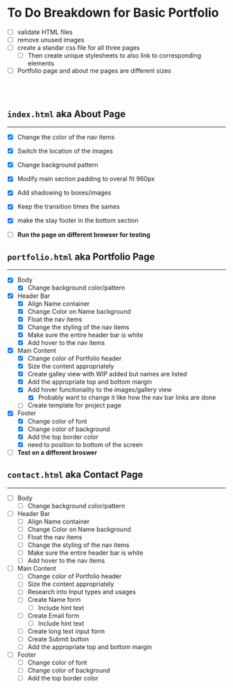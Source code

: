 # To Do Breakdown for Basic Portfolio

- [ ] validate HTML files
- [ ] remove unused images
- [ ] create a standar css file for all three pages
  - [ ] Then create unique stylesheets to also link to corresponding elements
- [ ] Portfolio page and about me pages are different sizes
<br>
<br>


## `index.html` aka About Page
---

- [x] Change the color of the nav items
- [x] Switch the location of the images
- [x] Change background pattern
- [x] Modify main section padding to overal fit 960px
- [x] Add shadowing to boxes/images
- [X] Keep the transition times the sames
- [x] make the stay footer in the bottom section
- [ ] **Run the page on different browser for testing**


## `portfolio.html` aka Portfolio Page
---
- [x] Body
  - [x] Change background color/pattern
- [x] Header Bar
  - [x] Align Name container
  - [x] Change Color on Name background
  - [x] Float the nav items
  - [x] Change the styling of the nav items
  - [x] Make sure the entire header bar is white
  - [x] Add hover to the nav items
- [x] Main Content
  - [x] Change color of Portfolio header
  - [x] Size the content appropriately
  - [x] Create galley view with WIP added but names are listed
  - [x] Add the appropriate top and bottom margin
  - [X] Add hover functionality to the images/gallery  view
    - [X] Probably want to change it like how the nav bar links are done
  - [ ] Create template for project page
- [x] Footer
  - [x] Change color of font
  - [x] Change color of background
  - [x] Add the top border color
  - [x] need to position to bottom of the screen
- [ ] **Test on a different broswer**

## `contact.html` aka Contact Page
---
- [ ] Body
  - [ ] Change background color/pattern
- [ ] Header Bar
  - [ ] Align Name container
  - [ ] Change Color on Name background
  - [ ] Float the nav items
  - [ ] Change the styling of the nav items
  - [ ] Make sure the entire header bar is white
  - [ ] Add hover to the nav items
- [ ] Main Content
  - [ ] Change color of Portfolio header
  - [ ] Size the content appropriately
  - [ ] Research into Input types and usages
  - [ ] Create Name form
    - [ ] Include hint text
  - [ ] Create Email form
    - [ ] Include hint text
  - [ ] Create long text input form
  - [ ] Create Submit button
  - [ ] Add the appropriate top and bottom margin
- [ ] Footer
  - [ ] Change color of font
  - [ ] Change color of background
  - [ ] Add the top border color
